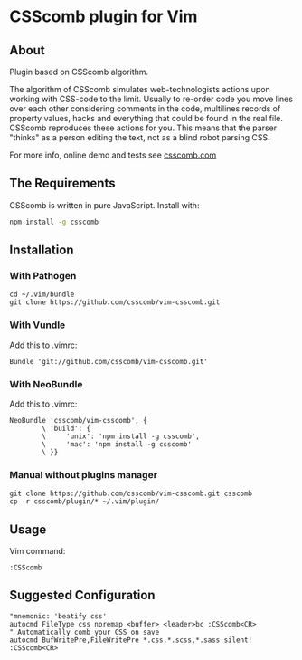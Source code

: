 # CSScomb plugin for Vim

## About
Plugin based on CSScomb algorithm.

The algorithm of CSScomb simulates web-technologists actions upon working with CSS-code to the limit. Usually to re-order code you move lines over each other considering comments in the code, multilines records of property values, hacks and everything that could be found in the real file. CSScomb reproduces these actions for you. This means that the parser "thinks" as a person editing the text, not as a blind robot parsing CSS.

For more info, online demo and tests see [csscomb.com](http://csscomb.com/)


## The Requirements

CSScomb is written in pure JavaScript. Install with:

```BASH
npm install -g csscomb
```

## Installation

### With Pathogen

```
cd ~/.vim/bundle
git clone https://github.com/csscomb/vim-csscomb.git
```

### With Vundle
Add this to .vimrc:
```
Bundle 'git://github.com/csscomb/vim-csscomb.git'
```

### With NeoBundle
Add this to .vimrc:
```
NeoBundle 'csscomb/vim-csscomb', {
        \ 'build': {
        \     'unix': 'npm install -g csscomb',
        \     'mac': 'npm install -g csscomb'
        \ }}
```

### Manual without plugins manager
```
git clone https://github.com/csscomb/vim-csscomb.git csscomb
cp -r csscomb/plugin/* ~/.vim/plugin/
```

## Usage
Vim command:
```
:CSScomb
```

## Suggested Configuration

```VIML
"mnemonic: 'beatify css'
autocmd FileType css noremap <buffer> <leader>bc :CSScomb<CR>
" Automatically comb your CSS on save
autocmd BufWritePre,FileWritePre *.css,*.scss,*.sass silent! :CSScomb<CR>
```
